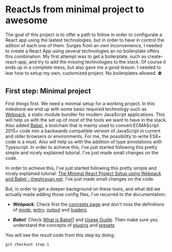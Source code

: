 # ReactJs from minimal project to awesome

The goal of this project is to offer a path to follow in order to configurate a React app using the lastest technologies, but in order to have in control the adition of each one of them. Surges from an own inconvenience, I needed to create a React App using several technologies an no boilerplate offers this combination. My first attempt was to get a boilerplate, such as create-react-app, and try to add the missing technologies to the stack. Of course it ends up in a complete mess, but also gave me a good lesson. I needed to lear how to setup my own, customized project. No boilerplates allowed. :no_entry:

## First step: Minimal project

First things first. We need a minimal setup for a working project. In this milestone we end up with some basic required technology such as [Webpack](https://webpack.js.org/concepts/), a static module bundler for modern JavaScript applications. This will help us with the set up of most of the tools we want to have in the stack. Also added [Babel](https://babeljs.io/docs/en/), a toolchain that is mainly used to convert ECMAScript 2015+ code into a backwards compatible version of JavaScript in current and older browsers or environments. For me, the possibility to write ES6+ code is a must. Also will help us with the addition of type annotations with Typescript. In order to achieve this, I've just started following this pretty simple and nicely explained tutorial. I've just made small changes on the code.

In order to achieve this, I've just started following this pretty simple and nicely explained tutorial: [The Minimal React Project Setup using Webpack and Babel - theshravan.net](https://theshravan.net/blog/the-minimal-react-project-setup-using-webpack-and-babel/). I've just made small changes on the code. 

But, in order to get a deeper background on these tools, and what did we actually made adding those config files, I've recurred to the documentation:

- ***Webpack***: Check first the [concepts page](https://webpack.js.org/concepts) and don't miss the definitions of [mode](https://webpack.js.org/concepts/#mode), [entry](https://webpack.js.org/concepts/#entry), [output](https://webpack.js.org/concepts/#output) and [loaders](https://webpack.js.org/concepts/#loaders).

- ***Babel***: Check [What is Babel?](https://babeljs.io/docs/en/) and [Usage Guide](https://babeljs.io/docs/en/usage). Then make sure you understand the concepts of [plugins](https://babeljs.io/docs/en/plugins) and [presets](https://babeljs.io/docs/en/presets)

You will see the result code from this step by doing:

```shell
git checkout step-1
```